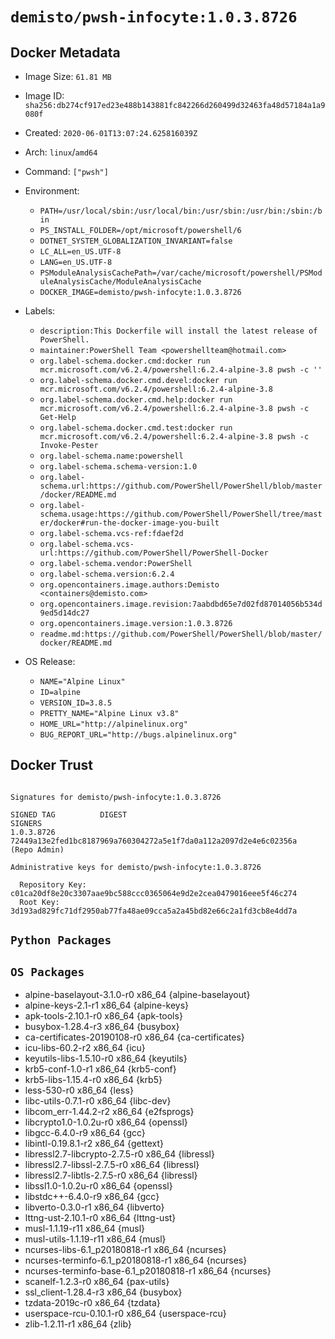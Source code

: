 # `demisto/pwsh-infocyte:1.0.3.8726`
## Docker Metadata
- Image Size: `61.81 MB`
- Image ID: `sha256:db274cf917ed23e488b143881fc842266d260499d32463fa48d57184a1a9080f`
- Created: `2020-06-01T13:07:24.625816039Z`
- Arch: `linux`/`amd64`
- Command: `["pwsh"]`
- Environment:
  - `PATH=/usr/local/sbin:/usr/local/bin:/usr/sbin:/usr/bin:/sbin:/bin`
  - `PS_INSTALL_FOLDER=/opt/microsoft/powershell/6`
  - `DOTNET_SYSTEM_GLOBALIZATION_INVARIANT=false`
  - `LC_ALL=en_US.UTF-8`
  - `LANG=en_US.UTF-8`
  - `PSModuleAnalysisCachePath=/var/cache/microsoft/powershell/PSModuleAnalysisCache/ModuleAnalysisCache`
  - `DOCKER_IMAGE=demisto/pwsh-infocyte:1.0.3.8726`
- Labels:
  - `description:This Dockerfile will install the latest release of PowerShell.`
  - `maintainer:PowerShell Team <powershellteam@hotmail.com>`
  - `org.label-schema.docker.cmd:docker run mcr.microsoft.com/v6.2.4/powershell:6.2.4-alpine-3.8 pwsh -c ''`
  - `org.label-schema.docker.cmd.devel:docker run mcr.microsoft.com/v6.2.4/powershell:6.2.4-alpine-3.8`
  - `org.label-schema.docker.cmd.help:docker run mcr.microsoft.com/v6.2.4/powershell:6.2.4-alpine-3.8 pwsh -c Get-Help`
  - `org.label-schema.docker.cmd.test:docker run mcr.microsoft.com/v6.2.4/powershell:6.2.4-alpine-3.8 pwsh -c Invoke-Pester`
  - `org.label-schema.name:powershell`
  - `org.label-schema.schema-version:1.0`
  - `org.label-schema.url:https://github.com/PowerShell/PowerShell/blob/master/docker/README.md`
  - `org.label-schema.usage:https://github.com/PowerShell/PowerShell/tree/master/docker#run-the-docker-image-you-built`
  - `org.label-schema.vcs-ref:fdaef2d`
  - `org.label-schema.vcs-url:https://github.com/PowerShell/PowerShell-Docker`
  - `org.label-schema.vendor:PowerShell`
  - `org.label-schema.version:6.2.4`
  - `org.opencontainers.image.authors:Demisto <containers@demisto.com>`
  - `org.opencontainers.image.revision:7aabdbd65e7d02fd87014056b534d9ed5d14dc27`
  - `org.opencontainers.image.version:1.0.3.8726`
  - `readme.md:https://github.com/PowerShell/PowerShell/blob/master/docker/README.md`

- OS Release:
  - `NAME="Alpine Linux"`
  - `ID=alpine`
  - `VERSION_ID=3.8.5`
  - `PRETTY_NAME="Alpine Linux v3.8"`
  - `HOME_URL="http://alpinelinux.org"`
  - `BUG_REPORT_URL="http://bugs.alpinelinux.org"`

## Docker Trust
```

Signatures for demisto/pwsh-infocyte:1.0.3.8726

SIGNED TAG          DIGEST                                                             SIGNERS
1.0.3.8726          72449a13e2fed1bc8187969a760304272a5e1f7da0a112a2097d2e4e6c02356a   (Repo Admin)

Administrative keys for demisto/pwsh-infocyte:1.0.3.8726

  Repository Key:	c01ca20df8e20c3307aae9bc588ccc0365064e9d2e2cea0479016eee5f46c274
  Root Key:	3d193ad829fc71df2950ab77fa48ae09cca5a2a45bd82e66c2a1fd3cb8e4dd7a

```

## `Python Packages`


## `OS Packages`

* alpine-baselayout-3.1.0-r0 x86_64 {alpine-baselayout}
* alpine-keys-2.1-r1 x86_64 {alpine-keys}
* apk-tools-2.10.1-r0 x86_64 {apk-tools}
* busybox-1.28.4-r3 x86_64 {busybox}
* ca-certificates-20190108-r0 x86_64 {ca-certificates}
* icu-libs-60.2-r2 x86_64 {icu}
* keyutils-libs-1.5.10-r0 x86_64 {keyutils}
* krb5-conf-1.0-r1 x86_64 {krb5-conf}
* krb5-libs-1.15.4-r0 x86_64 {krb5}
* less-530-r0 x86_64 {less}
* libc-utils-0.7.1-r0 x86_64 {libc-dev}
* libcom_err-1.44.2-r2 x86_64 {e2fsprogs}
* libcrypto1.0-1.0.2u-r0 x86_64 {openssl}
* libgcc-6.4.0-r9 x86_64 {gcc}
* libintl-0.19.8.1-r2 x86_64 {gettext}
* libressl2.7-libcrypto-2.7.5-r0 x86_64 {libressl}
* libressl2.7-libssl-2.7.5-r0 x86_64 {libressl}
* libressl2.7-libtls-2.7.5-r0 x86_64 {libressl}
* libssl1.0-1.0.2u-r0 x86_64 {openssl}
* libstdc++-6.4.0-r9 x86_64 {gcc}
* libverto-0.3.0-r1 x86_64 {libverto}
* lttng-ust-2.10.1-r0 x86_64 {lttng-ust}
* musl-1.1.19-r11 x86_64 {musl}
* musl-utils-1.1.19-r11 x86_64 {musl}
* ncurses-libs-6.1_p20180818-r1 x86_64 {ncurses}
* ncurses-terminfo-6.1_p20180818-r1 x86_64 {ncurses}
* ncurses-terminfo-base-6.1_p20180818-r1 x86_64 {ncurses}
* scanelf-1.2.3-r0 x86_64 {pax-utils}
* ssl_client-1.28.4-r3 x86_64 {busybox}
* tzdata-2019c-r0 x86_64 {tzdata}
* userspace-rcu-0.10.1-r0 x86_64 {userspace-rcu}
* zlib-1.2.11-r1 x86_64 {zlib}
